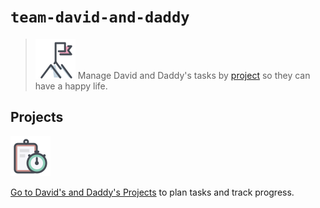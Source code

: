 # `team-david-and-daddy`

> [![team-mission][1]][3] Manage David and Daddy's tasks by [project][3] so they can have a happy life.

## Projects

[![task-planning][2]][3]

[Go to David's and Daddy's Projects][3] to plan tasks and track progress.

[1]: .github/assets/img/icons8-mission-64.png
[2]: .github/assets/img/icons8-task-planning-64.png
[3]: https://github.com/gregswindle/team-david-and-daddy/projects
